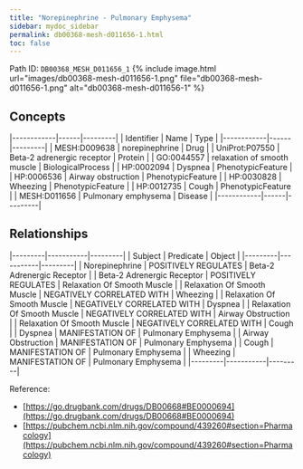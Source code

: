 ```yaml
---
title: "Norepinephrine - Pulmonary Emphysema"
sidebar: mydoc_sidebar
permalink: db00368-mesh-d011656-1.html
toc: false 
---
```



Path ID: `DB00368_MESH_D011656_1`
{% include image.html url="images/db00368-mesh-d011656-1.png" file="db00368-mesh-d011656-1.png" alt="db00368-mesh-d011656-1" %}

## Concepts

|------------|------|---------|
| Identifier | Name | Type    |
|------------|------|---------|
| MESH:D009638 | norepinephrine | Drug |
| UniProt:P07550 | Beta-2 adrenergic receptor | Protein |
| GO:0044557 | relaxation of smooth muscle | BiologicalProcess |
| HP:0002094 | Dyspnea | PhenotypicFeature |
| HP:0006536 | Airway obstruction | PhenotypicFeature |
| HP:0030828 | Wheezing | PhenotypicFeature |
| HP:0012735 | Cough | PhenotypicFeature |
| MESH:D011656 | Pulmonary emphysema | Disease |
|------------|------|---------|

## Relationships

|---------|-----------|---------|
| Subject | Predicate | Object  |
|---------|-----------|---------|
| Norepinephrine | POSITIVELY REGULATES | Beta-2 Adrenergic Receptor |
| Beta-2 Adrenergic Receptor | POSITIVELY REGULATES | Relaxation Of Smooth Muscle |
| Relaxation Of Smooth Muscle | NEGATIVELY CORRELATED WITH | Wheezing |
| Relaxation Of Smooth Muscle | NEGATIVELY CORRELATED WITH | Dyspnea |
| Relaxation Of Smooth Muscle | NEGATIVELY CORRELATED WITH | Airway Obstruction |
| Relaxation Of Smooth Muscle | NEGATIVELY CORRELATED WITH | Cough |
| Dyspnea | MANIFESTATION OF | Pulmonary Emphysema |
| Airway Obstruction | MANIFESTATION OF | Pulmonary Emphysema |
| Cough | MANIFESTATION OF | Pulmonary Emphysema |
| Wheezing | MANIFESTATION OF | Pulmonary Emphysema |
|---------|-----------|---------|

Reference: 
  - [https://go.drugbank.com/drugs/DB00668#BE0000694](https://go.drugbank.com/drugs/DB00668#BE0000694)
  - [https://pubchem.ncbi.nlm.nih.gov/compound/439260#section=Pharmacology](https://pubchem.ncbi.nlm.nih.gov/compound/439260#section=Pharmacology)
